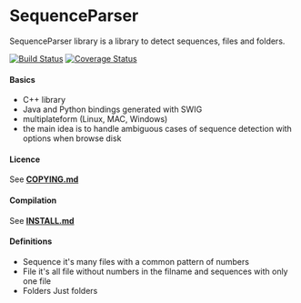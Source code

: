 # SequenceParser

SequenceParser library is a library to detect sequences, files and folders.

[![Build Status](https://travis-ci.org/mikrosimage/sequenceparser.svg?branch=master)](https://travis-ci.org/mikrosimage/sequenceparser)
[![Coverage Status](https://coveralls.io/repos/github/mikrosimage/sequenceparser/badge.svg?branch=develop)](https://coveralls.io/github/mikrosimage/sequenceparser?branch=develop)  


#### Basics
* C++ library
* Java and Python bindings generated with SWIG
* multiplateform (Linux, MAC, Windows)
* the main idea is to handle ambiguous cases of sequence detection with options when browse disk

#### Licence
See [**COPYING.md**](COPYING.md)

#### Compilation
See [**INSTALL.md**](INSTALL.md)

#### Definitions
* Sequence
it's many files with a common pattern of numbers
* File
it's all file without numbers in the filname and sequences with only one file
* Folders
Just folders
